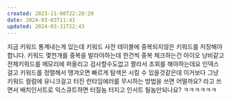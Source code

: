 ```yaml
---
created: 2023-11-08T22:28:29
date: 2024-03-03T11:41
updated: 2024-03-31T22:43
---
```

지금 키워드 통계내는게 있는데 키워드 사전 테이블에 중복되지않은 키워드를 저장해야합니다.
키워드 몇천개를 중복을 발라야하는데
한건씩 중복 체크하는건 아이오 낭비같고
전체키워드를 메모리에 퍼올리고 검사할수도없고 짤라서 조회를 해야하는데요 인덱스걸고 키워드를 정렬해서 땡겨오면 빠르게 탐색은 시킬 수 있을것같은데 
이거보다 
그냥 키워드 컬럼에 유니크걸고 터진 런타임에러를 무시하는 방법을 쓰면 어떨까요? 라고 쓰면서  배치인서트로 익스큐트하면 터질놈 터지고 인서트 될놈만되나요? ㅋㅋㅋㅋㅋㅋ  
